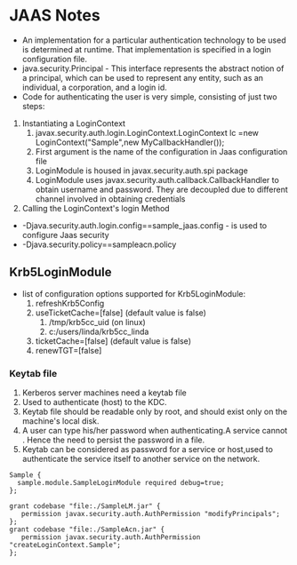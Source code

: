 # JAAS Notes
 
 * An implementation for a particular authentication technology to be used is determined at runtime. That implementation is specified in a login configuration file.
 * java.security.Principal  - This interface represents the abstract notion of a principal, which can be used to represent any entity, such as an individual, a corporation, and a login id.
*  Code for authenticating the user is very simple, consisting of just two steps:
  1. Instantiating a LoginContext
     1. javax.security.auth.login.LoginContext.LoginContext lc =new LoginContext("Sample",new MyCallbackHandler());
     1. First argument is the name of the configuration in Jaas configuration file
     1. LoginModule is housed in javax.security.auth.spi package
     1. LoginModule uses javax.security.auth.callback.CallbackHandler to obtain username and password. They are decoupled due to different channel involved in obtaining credentials
  2. Calling the LoginContext's login Method
* -Djava.security.auth.login.config==sample_jaas.config  - is used to configure Jaas security
*  -Djava.security.policy==sampleacn.policy 

## Krb5LoginModule

* list of configuration options supported for Krb5LoginModule:
   1. refreshKrb5Config
   1. useTicketCache=[false] (default value is false)
      1.  /tmp/krb5cc_uid (on linux)
      1.  c:/users/linda/krb5cc_linda
   1. ticketCache=[false] (default value is false)
   1. renewTGT=[false]


### Keytab file

1. Kerberos server machines need a keytab file
1. Used to authenticate (host) to the KDC.
1. Keytab file should be readable only by root, and should exist only on the machine's local disk.
1. A user can type his/her password when authenticating.A service cannot . Hence the need to persist the password in a file.
1. Keytab can be considered as password for a service or host,used to authenticate the service itself to another service on the network.



```sample_jass.config
Sample {
  sample.module.SampleLoginModule required debug=true;
};
```
```sampleacn.policy
grant codebase "file:./SampleLM.jar" {
   permission javax.security.auth.AuthPermission "modifyPrincipals";
};
grant codebase "file:./SampleAcn.jar" {
   permission javax.security.auth.AuthPermission "createLoginContext.Sample";
};
```
